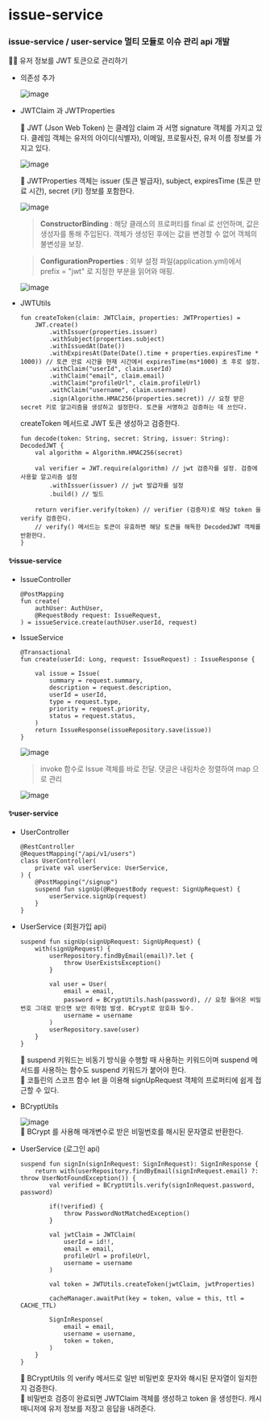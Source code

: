 ﻿# issue-service

### issue-service / user-service 멀티 모듈로 이슈 관리 api 개발

🧑‍🏫 유저 정보를 JWT 토큰으로 관리하기

- 의존성 추가

    ![image](https://github.com/sssun19/issue-service/assets/125242481/9f43936a-454c-4c69-b9d2-51aca6f631eb)

- JWTClaim 과 JWTProperties<br/>

    👀 JWT (Json Web Token) 는 클레임 claim 과 서명 signature 객체를 가지고 있다. 클레임 객체는 유저의 아이디(식별자), 이메일, 프로필사진, 유저 이름 정보를 가지고 있다. <br/>
    
    ![image](https://github.com/sssun19/issue-service/assets/125242481/110f3c31-7afa-4ca0-8f48-8d2cbd0b668d)
    
    👀 JWTProperties 객체는 issuer (토큰 발급자), subject, expiresTime (토큰 만료 시간), secret (키) 정보를 포함한다. <br/>
    
    ![image](https://github.com/sssun19/issue-service/assets/125242481/4ee7409f-5ad0-400c-88de-9c5d52ae2df4)
    
    > **ConstructorBinding** : 해당 클래스의 프로퍼티를 final 로 선언하며, 값은 생성자를 통해 주입된다. 객체가 생성된 후에는 값을 변경할 수 없어 객체의 불변성을 보장. <br/>
    
    > **ConfigurationProperties** : 외부 설정 파일(application.yml)에서 prefix = "jwt" 로 지정한 부분을 읽어와 매핑.
    
    ![image](https://github.com/sssun19/issue-service/assets/125242481/92cdf724-dac9-4388-916a-7b6a0ffc1c56)

- JWTUtils<br/>

    ```
    fun createToken(claim: JWTClaim, properties: JWTProperties) =
        JWT.create()
            .withIssuer(properties.issuer)
            .withSubject(properties.subject)
            .withIssuedAt(Date())
            .withExpiresAt(Date(Date().time + properties.expiresTime * 1000)) // 토큰 만료 시간을 현재 시간에서 expiresTime(ms*1000) 초 후로 설정.
            .withClaim("userId", claim.userId)
            .withClaim("email", claim.email)
            .withClaim("profileUrl", claim.profileUrl)
            .withClaim("username", claim.username)
            .sign(Algorithm.HMAC256(properties.secret)) // 요청 받은 secret 키로 알고리즘을 생성하고 설정한다. 토큰을 서명하고 검증하는 데 쓰인다.
    ```
    createToken 메서드로 JWT 토큰 생성하고 검증한다.

    ```
    fun decode(token: String, secret: String, issuer: String): DecodedJWT {
        val algorithm = Algorithm.HMAC256(secret)

        val verifier = JWT.require(algorithm) // jwt 검증자를 설정. 검증에 사용할 알고리즘 설정
            .withIssuer(issuer) // jwt 발급자를 설정
            .build() // 빌드

        return verifier.verify(token) // verifier (검증자)로 해당 token 을 verify 검증한다.
        // verify() 메서드는 토큰이 유효하면 해당 토큰을 해독한 DecodedJWT 객체를 반환한다.
    }
    ```


#### ✨issue-service<br/>
* IssueController

    ```
    @PostMapping
    fun create(
        authUser: AuthUser,
        @RequestBody request: IssueRequest,
    ) = issueService.create(authUser.userId, request)
    ```

* IssueService

    ```
    @Transactional
    fun create(userId: Long, request: IssueRequest) : IssueResponse {
    
        val issue = Issue(
            summary = request.summary,
            description = request.description,
            userId = userId,
            type = request.type,
            priority = request.priority,
            status = request.status,
        )
        return IssueResponse(issueRepository.save(issue))
    }
    ```

    ![image](https://github.com/sssun19/issue-service/assets/125242481/a78cf4d3-4247-4665-bb53-6e491ffa90f2)
    
    > invoke 함수로 Issue 객체를 바로 전달. 댓글은 내림차순 정렬하여 map 으로 관리
    
    ![image](https://github.com/sssun19/issue-service/assets/125242481/c9378bc6-b529-4647-a3cc-02960e6f178b)

#### ✨user-service<br/>
* UserController

    ```
    @RestController
    @RequestMapping("/api/v1/users")
    class UserController(
        private val userService: UserService,
    ) {
        @PostMapping("/signup")
        suspend fun signUp(@RequestBody request: SignUpRequest) {
            userService.signUp(request)
        }
    }
    ```

* UserService (회원가입 api)

    ```
    suspend fun signUp(signUpRequest: SignUpRequest) {
        with(signUpRequest) {
            userRepository.findByEmail(email)?.let {
                throw UserExistsException()
            }

            val user = User(
                email = email,
                password = BCryptUtils.hash(password), // 요청 들어온 비밀번호 그대로 받으면 보안 취약점 발생. BCrypt로 암호화 필수.
                username = username
            )
            userRepository.save(user)
        }
    }
    ```
    💁 suspend 키워드는 비동기 방식을 수행할 때 사용하는 키워드이며 suspend 메서드를 사용하는 함수도 suspend 키워드가 붙어야 한다.<br/>
    💁 코틀린의 스코프 함수 let 을 이용해 signUpRequest 객체의 프로퍼티에 쉽게 접근할 수 있다.<br/>

* BCryptUtils <br/>

    ![image](https://github.com/sssun19/issue-service/assets/125242481/de54851b-5ae1-45b3-afa4-59843b479ce4) <br/>
    💁 BCrypt 를 사용해 매개변수로 받은 비밀번호를 해시된 문자열로 반환한다.


* UserService (로그인 api)
  
    ```
    suspend fun signIn(signInRequest: SignInRequest): SignInResponse {
        return with(userRepository.findByEmail(signInRequest.email) ?: throw UserNotFoundException()) {
            val verified = BCryptUtils.verify(signInRequest.password, password)

            if(!verified) {
                throw PasswordNotMatchedException()
            }

            val jwtClaim = JWTClaim(
                userId = id!!,
                email = email,
                profileUrl = profileUrl,
                username = username
            )

            val token = JWTUtils.createToken(jwtClaim, jwtProperties)

            cacheManager.awaitPut(key = token, value = this, ttl = CACHE_TTL)

            SignInResponse(
                email = email,
                username = username,
                token = token,
            )
        }
    }
    ```
    💁 BCryptUtils 의 verify 메서드로 일반 비밀번호 문자와 해시된 문자열이 일치한지 검증한다. <br/>
    💁 비밀번호 검증이 완료되면 JWTClaim 객체를 생성하고 token 을 생성한다. 캐시 매니저에 유저 정보를 저장고 응답을 내려준다.
